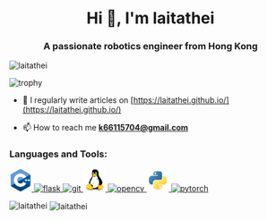 <h1 align="center">Hi 👋, I'm laitathei</h1>
<h3 align="center">A passionate robotics engineer from Hong Kong</h3>

<p align="left"> <img src="https://komarev.com/ghpvc/?username=laitathei&label=Profile%20views&color=0e75b6&style=flat" alt="laitathei" /> </p>

![trophy](https://github-profile-trophy.vercel.app/?username=laitathei&theme=onedark&no-bg=true&no-frame=true&title=MultiLanguage&title=Commits&title=Repositories)

- 📝 I regularly write articles on [https://laitathei.github.io/](https://laitathei.github.io/)

- 📫 How to reach me **k66115704@gmail.com**

<h3 align="left">Languages and Tools:</h3>
<p align="left"> <a href="https://www.w3schools.com/cpp/" target="_blank" rel="noreferrer"> <img src="https://raw.githubusercontent.com/devicons/devicon/master/icons/cplusplus/cplusplus-original.svg" alt="cplusplus" width="40" height="40"/> </a> <a href="https://flask.palletsprojects.com/" target="_blank" rel="noreferrer"> <img src="https://www.vectorlogo.zone/logos/pocoo_flask/pocoo_flask-icon.svg" alt="flask" width="40" height="40"/> </a> <a href="https://git-scm.com/" target="_blank" rel="noreferrer"> <img src="https://www.vectorlogo.zone/logos/git-scm/git-scm-icon.svg" alt="git" width="40" height="40"/> </a> <a href="https://www.linux.org/" target="_blank" rel="noreferrer"> <img src="https://raw.githubusercontent.com/devicons/devicon/master/icons/linux/linux-original.svg" alt="linux" width="40" height="40"/> </a> <a href="https://opencv.org/" target="_blank" rel="noreferrer"> <img src="https://www.vectorlogo.zone/logos/opencv/opencv-icon.svg" alt="opencv" width="40" height="40"/> </a> <a href="https://www.python.org" target="_blank" rel="noreferrer"> <img src="https://raw.githubusercontent.com/devicons/devicon/master/icons/python/python-original.svg" alt="python" width="40" height="40"/> </a> <a href="https://pytorch.org/" target="_blank" rel="noreferrer"> <img src="https://www.vectorlogo.zone/logos/pytorch/pytorch-icon.svg" alt="pytorch" width="40" height="40"/> </a> </p>

<p><img align="left" src="https://github-readme-stats.vercel.app/api/top-langs?username=laitathei&show_icons=true&locale=en&layout=compact&theme=chartreuse-dark" alt="laitathei" /></p>

<p>&nbsp;<img align="center" src="https://github-readme-stats.vercel.app/api?username=laitathei&show_icons=true&locale=en&theme=chartreuse-dark&hide=prs&count_private=true" alt="laitathei" /></p>

